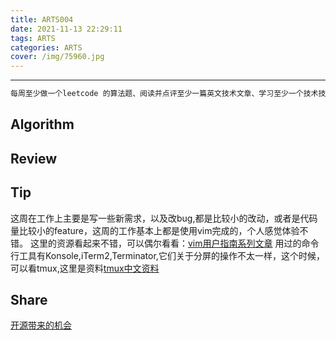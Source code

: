 ```yaml
---
title: ARTS004
date: 2021-11-13 22:29:11
tags: ARTS
categories: ARTS
cover: /img/75960.jpg
---
```


---

```tex
每周至少做一个leetcode 的算法题、阅读并点评至少一篇英文技术文章、学习至少一个技术技巧、分享一篇有观点和思考的技术文章。（也就是 Algorithm、Review、Tip、Share 简称 ARTS）
```

## Algorithm

## Review

## Tip
   这周在工作上主要是写一些新需求，以及改bug,都是比较小的改动，或者是代码量比较小的feature，这周的工作基本上都是使用vim完成的，个人感觉体验不错。
   这里的资源看起来不错，可以偶尔看看：[vim用户指南系列文章](https://linux.cn/article-8143-1.html)
   用过的命令行工具有Konsole,iTerm2,Terminator,它们关于分屏的操作不太一样，这个时候，可以看tmux,这里是资料[tmux中文资料](https://www.ruanyifeng.com/blog/2019/10/tmux.html)
## Share
   [开源带来的机会](https://linux.cn/article-13974-1.html)
